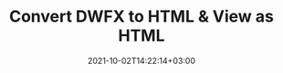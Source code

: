 ---
############################# Static ############################
layout: "autogen"
date: 2021-10-02T14:22:14+03:00
draft: false
path: "total/net/conversion/dwfx-to-html/"

############################# Head ############################
head_title: "Convert DWFX to HTML in C# VB.NET & View as HTML"
head_description: "Code example to convert DWFX to HTML and 100+ other file formats in .NET (C#, VB.NET, ASP.NET & .NET Core) applications. Display the Converted HTML document as HTML viewer."

############################# Header ############################
title: "Convert DWFX to HTML & View as HTML"
description: "Programmatically convert DWFX to HTML in .NET applications using flexible options to customize the resultant document. Convert the complete document or specific pages based on page numbers or selective page ranges using the .NET document conversion library."

############################# SubMenu ############################
submenu:
    enable: false

############################# Content ############################
content:
    enable: true
    block:
    - title_left: "DWFX to HTML Conversion in C# .NET"
      content_left: |
          DWFX to HTML file conversion using C#. Add watermark and view the converted document as HTML without using any external software.

          -   Create **Converter** object to convert DWFX document
          -   Set the convert options for HTML format
          -   Call **Convert** method of **Converter** class instance for conversion to HTML
          -   Set options for HTML viewer
          -   Create **Viewer** object to view converted HTML as HTML
          
      title_right: "Convert Whole Document or Specific Pages"
      content_right: |
          You require `GroupDocs.Conversion` & `GroupDocs.Viewer` namespaces to convert between a wide range of popular document types such as PDF, Microsoft Word, Excel, PowerPoint, Project, Outlook, HTML, diagrams and image file formats. Explore other [.NET APIs for Office documents](https://products.conholdate.com/total/net/) as offered by Conholdate.Total.
          
          Get the respective assembly files from the [downloads](https://downloads.conholdate.com/total/net) or fetch the whole package from [Nuget](https://www.nuget.org/packages/Conholdate.Total/) to add 'Conholdate.Total` directly in your workspace.
          
      code: |
          ```cs {linenos=false}
          // Convert DWFX to HTML using GroupDocs.Conversion API
          // Create Converter object to convert DWFX document
          using (Converter converter = new Converter("input.dwfx"))
          {
              // set the convert options for HTML format
              var convertOptions = converter.GetPossibleConversions()["html"].ConvertOptions;

              // convert to HTML format
              converter.Convert("output.html", convertOptions);
          }

          // Set options for HTML viewer
          HtmlViewOptions viewOptions = HtmlViewOptions.ForEmbeddedResources("output{0}.html");

          // Create Viewer object to view converted HTML as HTML
          using (Viewer viewer = new Viewer("output.html"))
          {
              viewer.View(viewOptions);
          }
          ```
    - title_left: "Add Watermark to Converted HTML in C#"
      content_left: |
          Accurately convert documents (DWFX to HTML) exactly as the original file and apply text or image watermarks to the converted document pages using C# .NET.

          -   Create **Converter** object to convert DWFX document
          -   Create new instance of **WatermarkOptions** class
          -   Specify watermark properties (color, width, text, image etc)
          -   Instantiate the proper **ConvertOptions** class
          -   Set **Watermark** property of the **ConvertOptions** instance
          -   Call **Convert** method of **Converter** class instance for conversion to HTML
        
      title_right: "Source Document Information Extraction"
      content_right: |
          The documents information extraction feature not only allows getting the basic information about the source document file but it also supports extracting some valuable file-format specific information such as project start and end dates of a Microsoft Project file, any printing restrictions on a PDF document, list of folders enclosed in an Outlook data file etc. 

          Convert popular document file formats on different operating systems such as Windows, Linux or macOS while using platforms such as Windows Azure, Mono and Xamarin.
          
      code: |
          ```cs {linenos=false}
          // Create Converter object to convert DWFX document
          using (Converter converter = new Converter("input.dwfx"))
          {
              // Create new instance of WatermarkOptions class
              WatermarkOptions watermark = new WatermarkOptions
              {
                  Text = "Sample watermark",
                  Color = Color.Red,
                  Width = 100,
                  Height = 100,
                  Background = true
              };

              // Instantiate the proper ConvertOptions class
              PdfConvertOptions options = new PdfConvertOptions
              {
                  Watermark = watermark
              };

              // convert to HTML format
              converter.Convert("output.html", options);
          }
          ```
############################# About Formats ############################
about_formats:
    enable: false
############################# More Formats ############################
more_formats:
    enable: true
    auto: false
    other_out_formats: PDF DOCX DOT DOTX DOTM TXT RTF HTML MHTML XLS XLSX XLSM XLT XLTX XLTM CSV DIF PPT PPTX PPS PPSX POT POTX POTM ODT OTT OTP ODP ODS EMZ WMZ SVGZ TEX DCM WMF BMP PNG GIF JPEG TIFF
############################# Back to top ###############################
back_to_top:
  enable: true
---